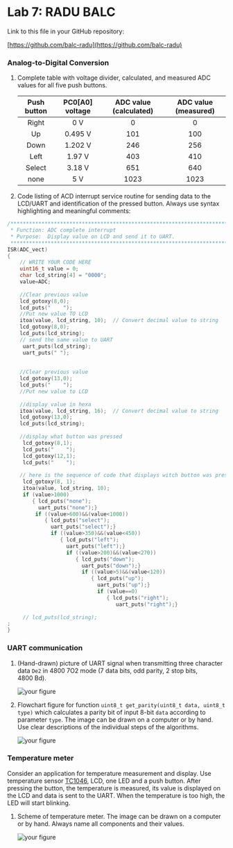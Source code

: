 # Lab 7: RADU BALC
Link to this file in your GitHub repository:

[https://github.com/balc-radu](https://github.com/balc-radu)

### Analog-to-Digital Conversion

1. Complete table with voltage divider, calculated, and measured ADC values for all five push buttons.

   | **Push button** | **PC0[A0] voltage** | **ADC value (calculated)** | **ADC value (measured)** |
   | :-: | :-: | :-: | :-: |
   | Right  | 0&nbsp;V | 0   | 0 |
   | Up     | 0.495&nbsp;V | 101 | 100 |
   | Down   |   1.202 V    |   246  | 256 |
   | Left   |   1.97 V    |   403  | 410 |
   | Select |    3.18 V   |   651  | 640 |
   | none   |    5 V   |  1023   | 1023 |

2. Code listing of ACD interrupt service routine for sending data to the LCD/UART and identification of the pressed button. Always use syntax highlighting and meaningful comments:

```c
/**********************************************************************
 * Function: ADC complete interrupt
 * Purpose:  Display value on LCD and send it to UART.
 **********************************************************************/
ISR(ADC_vect)
{
    // WRITE YOUR CODE HERE
    uint16_t value = 0;
    char lcd_string[4] = "0000";
    value=ADC;
    
    //Clear previous value
    lcd_gotoxy(8,0);
    lcd_puts("    ");
    //Put new value TO LCD
    itoa(value, lcd_string, 10);  // Convert decimal value to string
    lcd_gotoxy(8,0);
    lcd_puts(lcd_string);
    // send the same value to UART
     uart_puts(lcd_string);
     uart_puts(" ");
     
     
    //Clear previous value
    lcd_gotoxy(13,0);
    lcd_puts("    ");
    //Put new value to LCD
    
    //display value in hexa
    itoa(value, lcd_string, 16);  // Convert decimal value to string
    lcd_gotoxy(13,0);
    lcd_puts(lcd_string);
    
    //display what button was pressed
     lcd_gotoxy(8,1);
     lcd_puts("    ");
     lcd_gotoxy(12,1);
     lcd_puts("    ");
    
    // here is the sequence of code that displays witch button was pressed, based on the value of the ADC we have calculated and measured previously
     lcd_gotoxy(8, 1);
     itoa(value, lcd_string, 10);
     if (value>1000) 
        { lcd_puts("none");
          uart_puts("none");}
         if ((value>600)&&(value<1000)) 
            { lcd_puts("select");
              uart_puts("select");}
              if ((value>350)&&(value<450)) 
                 { lcd_puts("left");
                   uart_puts("left");}
                   if ((value>200)&&(value<270)) 
                      { lcd_puts("down");
                        uart_puts("down");}
                        if ((value>5)&&(value<120)) 
                           { lcd_puts("up");
                             uart_puts("up");}
                             if (value==0) 
                                { lcd_puts("right");
                                   uart_puts("right");}
             
     // lcd_puts(lcd_string);
;
}
```

### UART communication

1. (Hand-drawn) picture of UART signal when transmitting three character data `De2` in 4800 7O2 mode (7 data bits, odd parity, 2 stop bits, 4800&nbsp;Bd).

   ![your figure]()

2. Flowchart figure for function `uint8_t get_parity(uint8_t data, uint8_t type)` which calculates a parity bit of input 8-bit `data` according to parameter `type`. The image can be drawn on a computer or by hand. Use clear descriptions of the individual steps of the algorithms.

   ![your figure]()

### Temperature meter

Consider an application for temperature measurement and display. Use temperature sensor [TC1046](http://ww1.microchip.com/downloads/en/DeviceDoc/21496C.pdf), LCD, one LED and a push button. After pressing the button, the temperature is measured, its value is displayed on the LCD and data is sent to the UART. When the temperature is too high, the LED will start blinking.

1. Scheme of temperature meter. The image can be drawn on a computer or by hand. Always name all components and their values.

   ![your figure]()
